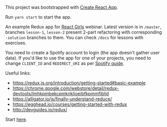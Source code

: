 This project was bootstrapped with [Create React App](https://github.com/facebook/create-react-app).

Run `yarn start` to start the app.

An example Redux app for [React Girls](https://www.reactgirls.com/) webinar. Latest version is in `/master`, branches `lesson-1`, `lesson-2` present 2-part refactoring with corresponding `-solution` branches to them. You can check `/docs` for lessons with exercises.

You need to create a Spotify account to login (the app doesn't gather user data). If you'd like to use the app for one of your projects, you need to change `CLIENT_ID` and `REDIRECT_URI` as per [Spotify guide](https://developer.spotify.com/documentation/general/guides/app-settings/#register-your-app).

Useful links:
 - https://redux.js.org/introduction/getting-started#basic-example
 - https://chrome.google.com/webstore/detail/redux-devtools/lmhkpmbekcpmknklioeibfkpmmfibljd
 - https://alligator.io/js/finally-understand-reduce/
 - https://egghead.io/courses/getting-started-with-redux
 - http://devguides.io/redux/

Start [here](https://github.com/Skidle/spotify-client/blob/master/docs/intro.md).